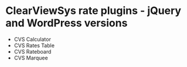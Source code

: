 # ClearViewSys rate plugins - jQuery and WordPress versions

* CVS Calculator
* CVS Rates Table
* CVS Rateboard
* CVS Marquee
